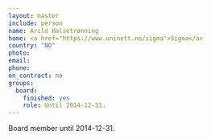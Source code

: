 ```yaml
---
layout: master
include: person
name: Arild Halsetrønning
home: <a href="https://www.uninett.no/sigma">Sigma</a>
country: "NO"
photo:
email:
phone:
on_contract: no
groups:
  board:
    finished: yes
    role: Until 2014-12-31.
---
```

Board member until 2014-12-31.
